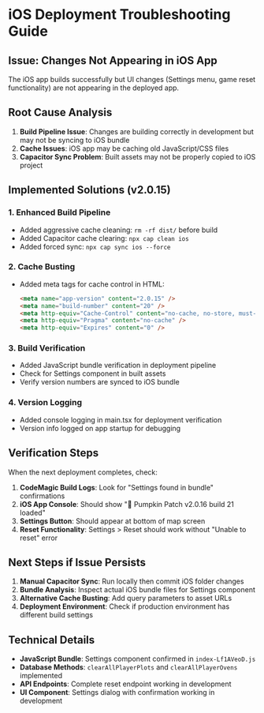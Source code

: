 # iOS Deployment Troubleshooting Guide

## Issue: Changes Not Appearing in iOS App

The iOS app builds successfully but UI changes (Settings menu, game reset functionality) are not appearing in the deployed app.

## Root Cause Analysis

1. **Build Pipeline Issue**: Changes are building correctly in development but may not be syncing to iOS bundle
2. **Cache Issues**: iOS app may be caching old JavaScript/CSS files
3. **Capacitor Sync Problem**: Built assets may not be properly copied to iOS project

## Implemented Solutions (v2.0.15)

### 1. Enhanced Build Pipeline
- Added aggressive cache cleaning: `rm -rf dist/` before build
- Added Capacitor cache clearing: `npx cap clean ios`
- Added forced sync: `npx cap sync ios --force`

### 2. Cache Busting
- Added meta tags for cache control in HTML:
  ```html
  <meta name="app-version" content="2.0.15" />
  <meta name="build-number" content="20" />
  <meta http-equiv="Cache-Control" content="no-cache, no-store, must-revalidate" />
  <meta http-equiv="Pragma" content="no-cache" />
  <meta http-equiv="Expires" content="0" />
  ```

### 3. Build Verification
- Added JavaScript bundle verification in deployment pipeline
- Check for Settings component in built assets
- Verify version numbers are synced to iOS bundle

### 4. Version Logging
- Added console logging in main.tsx for deployment verification
- Version info logged on app startup for debugging

## Verification Steps

When the next deployment completes, check:

1. **CodeMagic Build Logs**: Look for "Settings found in bundle" confirmations
2. **iOS App Console**: Should show "🚀 Pumpkin Patch v2.0.16 build 21 loaded"
3. **Settings Button**: Should appear at bottom of map screen
4. **Reset Functionality**: Settings > Reset should work without "Unable to reset" error

## Next Steps if Issue Persists

1. **Manual Capacitor Sync**: Run locally then commit iOS folder changes
2. **Bundle Analysis**: Inspect actual iOS bundle files for Settings component
3. **Alternative Cache Busting**: Add query parameters to asset URLs
4. **Deployment Environment**: Check if production environment has different build settings

## Technical Details

- **JavaScript Bundle**: Settings component confirmed in `index-Lf1AVeoD.js`
- **Database Methods**: `clearAllPlayerPlots` and `clearAllPlayerOvens` implemented
- **API Endpoints**: Complete reset endpoint working in development
- **UI Component**: Settings dialog with confirmation working in development